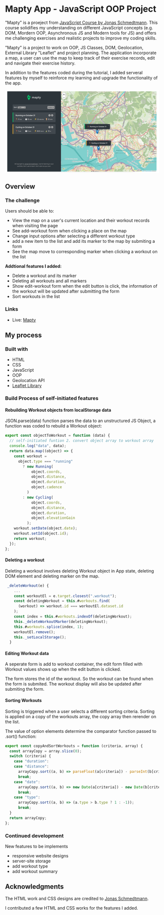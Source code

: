 # Mapty App - JavaScript OOP Project

"Mapty" is a proeject from [JavaScript Course by Jonas Schmedtmann](https://www.udemy.com/course/the-complete-javascript-course/). This course solidifies my understanding on different JavaScript concepts (e.g. DOM, Mordern OOP, Asynchronous JS and Modern tools for JS) and offers me challenging exercises and realistic projects to improve my coding skills.

"Mapty" is a project to work on OOP, JS Classes, DOM, Geolocation, External Library "Leaflet" and project planning. The application incorporate a map, a user can use the map to keep track of their exercise records, edit and navigate their exercise history.

In addition to the features coded during the tutorial, I added serveral features by myself to reinforce my learning and upgrade the functionality of the app.

![image](Screenshot-mapty.png?raw=true)

## Overview

### The challenge

Users should be able to:

- View the map on a user's current location and their workout records when visiting the page
- See add-workout form when clicking a place on the map
- Change input options after selecting a different workout type
- add a new item to the list and add its marker to the map by submiting a form
- See the map move to corresponding marker when clicking a workout on the list

**Addtional features I added:**

- Delete a workout and its marker
- Deleting all workouts and all markers
- Show edit-workout form when the edit button is click, the information of the workout will be updated after submitting the form
- Sort workouts in the list

### Links

- Live: [Mapty](https://mapty-isaactangky.netlify.app/)

## My process

### Built with

- HTML
- CSS
- JavaScript
- OOP
- Geolocation API
- [Leaflet Library](https://leafletjs.com/)

### Build Process of self-initiated features

#### Rebuilding Workout objects from localStorage data

JSON.parse(data) function parses the data to an unstructured JS Object, a function was coded to rebuild a Workout object:

```js
export const objectToWorkout = function (data) {
  // self-initiated funtion 2. convert object array to workout array
  console.log("data", data);
  return data.map((object) => {
    const workout =
      object.type === "running"
        ? new Running(
            object.coords,
            object.distance,
            object.duration,
            object.cadence
          )
        : new Cycling(
            object.coords,
            object.distance,
            object.duration,
            object.elevationGain
          );
    workout.setDate(object.date);
    workout.setId(object.id);
    return workout;
  });
};
```

#### Deleting a workout

Deleting a workout involves deleting Workout object in App state, deleting DOM element and deleting marker on the map.

```js
 _deleteWorkout(e) {
    ...
    const workoutEl = e.target.closest(".workout");
    const deletingWorkout = this.#workouts.find(
      (workout) => workout.id === workoutEl.dataset.id
    );
    const index = this.#workouts.indexOf(deletingWorkout);
    this._deleteWorkoutMarker(deletingWorkout);
    this.#workouts.splice(index, 1);
    workoutEl.remove();
    this._setLocalStorage();
  }
```

#### Editing Workout data

A seperate form is add to workout container, the edit form filled with Workout values shows up when the edit button is clicked.

The form stores the id of the workout. So the workout can be found when the form is submited. The workout display will also be updated after submiting the form.

#### Sorting Workouts

Sorting is triggered when a user selects a different sorting criteria. Sorting is applied on a copy of the workouts array, the copy array then rerender on the list.

The value of option elements determine the comparator function passed to .sort() function:

```js
export const copyAndSortWorkouts = function (criteria, array) {
  const arrayCopy = array.slice(0);
  switch (criteria) {
    case "duration":
    case "distance":
      arrayCopy.sort((a, b) => parseFloat(a[criteria]) - parseInt(b[criteria]));
      break;
    case "date":
      arrayCopy.sort((a, b) => new Date(a[criteria]) - new Date(b[criteria]));
      break;
    case "type":
      arrayCopy.sort((a, b) => (a.type > b.type ? 1 : -1));
      break;
  }
  return arrayCopy;
};
```

### Continued development

New features to be implements

- responsive website designs
- server-site storage
- add workout type
- add workout summary

## Acknowledgments

The HTML work and CSS designs are credited to [Jonas Schmedtmann](https://www.udemy.com/course/the-complete-javascript-course/).

I contributed a few HTML and CSS works for the features I added.
